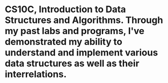 #  CS10C, Introduction to Data Structures and Algorithms. Through my past labs and programs, I've demonstrated my ability to understand and implement various data structures as well as their interrelations. 
